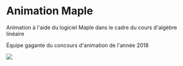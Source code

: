 # Animation Maple
Animation à l'aide du logiciel Maple dans le cadre du cours d'algèbre linéaire

Équipe gagante du concours d'animation de l'année 2018

![](https://github.com/LEX0RE/AnimationMaple/blob/master/equipe02.gif)
